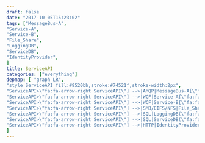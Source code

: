 ```yaml
---
draft: false
date: "2017-10-05T15:23:02"
tags: ["MessageBus-A",
"Service-A",
"Service-B",
"File_Share",
"LoggingDB",
"ServiceDB",
"IdentityProvider",
]
title: ServiceAPI
categories: ["everything"]
depmap: [ "graph LR",
"style ServiceAPI fill:#9520bb,stroke:#74521f,stroke-width:2px",
"ServiceAPI>\"fa:fa-arrow-right ServiceAPI\"] -->|AMQP|MessageBus-A[\"fa:fa-sitemap MessageBus-A\"]",
"ServiceAPI>\"fa:fa-arrow-right ServiceAPI\"] -->|WCF|Service-A{\"fa:fa-tasks Service-A\"}",
"ServiceAPI>\"fa:fa-arrow-right ServiceAPI\"] -->|WCF|Service-B{\"fa:fa-tasks Service-B\"}",
"ServiceAPI>\"fa:fa-arrow-right ServiceAPI\"] -->|SMB/CIFS/NFS|File_Share[\"fa:fa-files-o File_Share\"]",
"ServiceAPI>\"fa:fa-arrow-right ServiceAPI\"] -->|SQL|LoggingDB(\"fa:fa-database LoggingDB\")",
"ServiceAPI>\"fa:fa-arrow-right ServiceAPI\"] -->|SQL|ServiceDB(\"fa:fa-database ServiceDB\")",
"ServiceAPI>\"fa:fa-arrow-right ServiceAPI\"] -->|HTTP|IdentityProvider((\"fa:fa-globe IdentityProvider\"))",
]
---
```

			